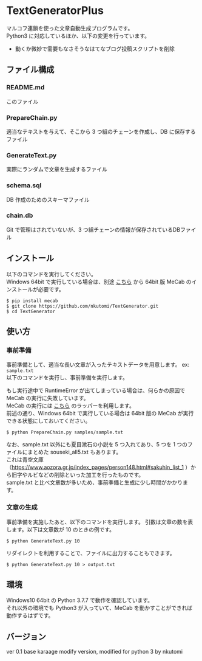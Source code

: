 
# TextGeneratorPlus

マルコフ連鎖を使った文章自動生成プログラムです。  
Python3 に対応しているほか、以下の変更を行っています。

- 動くか微妙で需要もなさそうなはてなブログ投稿スクリプトを削除

## ファイル構成

### README.md
このファイル

### PrepareChain.py
適当なテキストを与えて、そこから 3 つ組のチェーンを作成し、DB に保存するファイル

### GenerateText.py
実際にランダムで文章を生成するファイル

### schema.sql
DB 作成のためのスキーマファイル

### chain.db
Git で管理はされていないが、3 つ組チェーンの情報が保存されているDBファイル

## インストール

以下のコマンドを実行してください。  
Windows 64bit で実行している場合は、別途 [こちら](https://github.com/ikegami-yukino/mecab/releases) から 64bit 版 MeCab のインストールが必要です。

~~~~
$ pip install mecab
$ git clone https://github.com/nkutomi/TextGenerator.git
$ cd TextGenerator
~~~~

## 使い方

### 事前準備

事前準備として、適当な長い文章が入ったテキストデータを用意します。 ex: `sample.txt`  
以下のコマンドを実行し、事前準備を実行します。

もし実行途中で RuntimeError が出てしまっている場合は、何らかの原因で MeCab の実行に失敗しています。  
MeCab の実行には [こちら](https://qiita.com/yukinoi/items/990b6933d9f21ba0fb43) のラッパーを利用します。  
前述の通り、Windows 64bit で実行している場合は 64bit 版の MeCab が実行できる状態にしておいてください。

~~~~
$ python PrepareChain.py samples/sample.txt 
~~~~

なお、sample.txt 以外にも夏目漱石の小説を 5 つ入れてあり、5 つを 1 つのファイルにまとめた souseki_all5.txt もあります。  
これは青空文庫（https://www.aozora.gr.jp/index_pages/person148.html#sakuhin_list_1 ）から旧字やルビなどの削除といった加工を行ったものです。  
sample.txt と比べ文章数が多いため、事前準備と生成に少し時間がかかります。

### 文章の生成

事前準備を実施したあと、以下のコマンドを実行します。
引数は文章の数を表します。以下は文章数が 10 のときの例です。

~~~~
$ python GenerateText.py 10
~~~~

リダイレクトを利用することで、ファイルに出力することもできます。

~~~~
$ python GenerateText.py 10 > output.txt
~~~~

## 環境

Windows10 64bit の Python 3.7.7 で動作を確認しています。  
それ以外の環境でも Python3 が入っていて、MeCab を動かすことができれば動作するはずです。

## バージョン

ver 0.1 base karaage modify version, modified for python 3 by nkutomi
